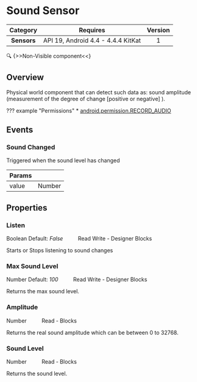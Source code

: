 # Sound Sensor

| Category | Requires | Version |
|:--------:|:-------:|:--------:|
|**Sensors**|<span class="chip chip-any">API 19, Android 4.4 - 4.4.4 KitKat</span>|<span class="chip chip-number">1</span>|

:mag: {>>Non-Visible component<<}

## Overview

Physical world component that can detect such data as: sound amplitude (measurement of the degree of change [positive or negative] ).

??? example "Permissions"
    * [android.permission.RECORD_AUDIO](https://developer.android.com/reference/android/Manifest.permission.html#RECORD_AUDIO)

## Events

### Sound Changed

Triggered when the sound level has changed

<div class="block" ai2-block="event" not-rendered="true" value="%7B%22componentName%22:%20%22Sound%20Sensor%22,%20%22name%22:%20%22Sound%20Changed%22,%20%22param%22:%20%5B%22value%22%5D%7D"></div>

| Params | []() |
|--------|------|
|value|<span class="chip chip-number">Number</span>|

## Properties

### Listen

<span class="chip chip-boolean">Boolean</span><span style="user-select: none;">&nbsp;</span><span class="chip chip-boolean">Default: <i>False</i></span><span style="user-select: none;">&nbsp;&nbsp;&nbsp;&nbsp;&nbsp;&nbsp;&nbsp;&nbsp;&nbsp;&nbsp;</span><span class="chip chip-rw">Read</span><span style="user-select: none;">&nbsp;</span><span class="chip chip-rw">Write</span><span style="user-select: none;">&nbsp;</span>-<span style="user-select: none;">&nbsp;</span><span class="chip chip-bd">Designer</span><span style="user-select: none;">&nbsp;</span><span class="chip chip-bd">Blocks</span><span style="user-select: none;">&nbsp;</span>

Starts or Stops listening to sound changes

<div class="block" ai2-block="property" not-rendered="true" value="%7B%22componentName%22:%20%22Sound%20Sensor%22,%20%22name%22:%20%22Listen%22,%20%22getter%22:%20true%7D"></div>
<div class="block" ai2-block="property" not-rendered="true" value="%7B%22componentName%22:%20%22Sound%20Sensor%22,%20%22name%22:%20%22Listen%22,%20%22getter%22:%20false%7D"></div>

### Max Sound Level

<span class="chip chip-number">Number</span><span style="user-select: none;">&nbsp;</span><span class="chip chip-number">Default: <i>100</i></span><span style="user-select: none;">&nbsp;&nbsp;&nbsp;&nbsp;&nbsp;&nbsp;&nbsp;&nbsp;&nbsp;&nbsp;</span><span class="chip chip-rw">Read</span><span style="user-select: none;">&nbsp;</span><span class="chip chip-rw">Write</span><span style="user-select: none;">&nbsp;</span>-<span style="user-select: none;">&nbsp;</span><span class="chip chip-bd">Designer</span><span style="user-select: none;">&nbsp;</span><span class="chip chip-bd">Blocks</span><span style="user-select: none;">&nbsp;</span>

Returns the max sound level.

<div class="block" ai2-block="property" not-rendered="true" value="%7B%22componentName%22:%20%22Sound%20Sensor%22,%20%22name%22:%20%22Max%20Sound%20Level%22,%20%22getter%22:%20true%7D"></div>
<div class="block" ai2-block="property" not-rendered="true" value="%7B%22componentName%22:%20%22Sound%20Sensor%22,%20%22name%22:%20%22Max%20Sound%20Level%22,%20%22getter%22:%20false%7D"></div>

### Amplitude

<span class="chip chip-number">Number</span><span style="user-select: none;">&nbsp;&nbsp;&nbsp;&nbsp;&nbsp;&nbsp;&nbsp;&nbsp;&nbsp;&nbsp;</span><span class="chip chip-rw">Read</span><span style="user-select: none;">&nbsp;</span>-<span style="user-select: none;">&nbsp;</span><span class="chip chip-bd">Blocks</span><span style="user-select: none;">&nbsp;</span>

Returns the real sound amplitude which can be between 0 to 32768.

<div class="block" ai2-block="property" not-rendered="true" value="%7B%22componentName%22:%20%22Sound%20Sensor%22,%20%22name%22:%20%22Amplitude%22,%20%22getter%22:%20true%7D"></div>

### Sound Level

<span class="chip chip-number">Number</span><span style="user-select: none;">&nbsp;&nbsp;&nbsp;&nbsp;&nbsp;&nbsp;&nbsp;&nbsp;&nbsp;&nbsp;</span><span class="chip chip-rw">Read</span><span style="user-select: none;">&nbsp;</span>-<span style="user-select: none;">&nbsp;</span><span class="chip chip-bd">Blocks</span><span style="user-select: none;">&nbsp;</span>

Returns the sound level.

<div class="block" ai2-block="property" not-rendered="true" value="%7B%22componentName%22:%20%22Sound%20Sensor%22,%20%22name%22:%20%22Sound%20Level%22,%20%22getter%22:%20true%7D"></div>
